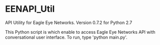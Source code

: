 # EENAPI_Util
API Utility for Eagle Eye Networks.
Version 0.7.2 for Python 2.7

This Python script is which enable to access Eagle Eye Networks API with conversational user interface.
To run, type 'python main.py'.
